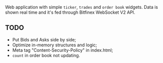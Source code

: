 Web application with simple `ticker`, `trades` and `order book` widgets. Data is shown real time and it's fed through Bitfinex WebSocket V2 API.

## TODO

- Put Bids and Asks side by side;
- Optimize in-memory structures and logic;
- Meta tag "Content-Security-Policy" in index.html;
- `count` in order book not updating.
